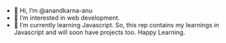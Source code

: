 - 👋 Hi, I’m @anandkarna-anu
- 👀 I’m interested in web development.
- 🌱 I’m currently learning Javascript. So, this rep contains my learnings in Javascript and will soon have projects too.
Happy Learning.

<!---
anandkarna-anu/anandkarna-anu is a ✨ special ✨ repository because its `README.md` (this file) appears on your GitHub profile.
You can click the Preview link to take a look at your changes.
--->
